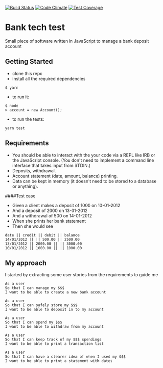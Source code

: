 [![Build Status](https://travis-ci.org/y0m0/Bank_tech_test_v2.svg?branch=master)](https://travis-ci.org/y0m0/Bank_tech_test_v2)
[![Code Climate](https://codeclimate.com/github/y0m0/Bank_tech_test_v2/badges/gpa.svg)](https://codeclimate.com/github/y0m0/Bank_tech_test_v2)
[![Test Coverage](https://codeclimate.com/github/y0m0/Bank_tech_test_v2/badges/coverage.svg)](https://codeclimate.com/github/y0m0/Bank_tech_test_v2)

# Bank tech test

Small piece of software written in JavaScript to manage a bank deposit account

## Getting Started
- clone this repo
- install all the required dependencies
```
$ yarn
```
- to run it:
```
$ node
> account = new Account();
```
- to run the tests:
```
yarn test
```

## Requirements

-  You should be able to interact with the your code via a REPL like IRB or the JavaScript console. (You don't need to implement a command line interface that takes input from STDIN.)
-  Deposits, withdrawal.
-  Account statement (date, amount, balance) printing.
-  Data can be kept in memory (it doesn't need to be stored to a database or anything).

####Test case
- Given a client makes a deposit of 1000 on 10-01-2012 
- And a deposit of 2000 on 13-01-2012 
- And a withdrawal of 500 on 14-01-2012 
- When she prints her bank statement 
- Then she would see
```
date || credit || debit || balance
14/01/2012 || || 500.00 || 2500.00
13/01/2012 || 2000.00 || || 3000.00
10/01/2012 || 1000.00 || || 1000.00
```

## My approach

I started by extracting some user stories from the requirements to guide me

```
As a user
So that I can manage my $$$
I want to be able to create a new bank account

As a user
So that I can safely store my $$$
I want to be able to deposit in to my account

As a user
So that I can spend my $$$
I want to be able to withdraw from my account

As a user
So that I can keep track of my $$$ spendings
I want to be able to print a transaction list

As a user
So that I can have a clearer idea of when I used my $$$
I want to be able to print a statement with dates
```


